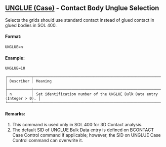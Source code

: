 ## [UNGLUE (Case)](https://help.hexagonmi.com/bundle/MSC_Nastran_2022.4/page/Nastran_Combined_Book/qrg/casecontrol4a/TOC.UNGLUE.Case.xhtml) - Contact Body Unglue Selection

Selects the grids should use standard contact instead of glued contact in glued bodies in SOL 400.

#### Format:

```nastran
UNGLUE=n
```

#### Example:

```nastran
UNGLUE=10
```

```text
┌───────────┬────────────────────────────────────────────────────────────────────────┐
│ Describer │ Meaning                                                                │
├───────────┼────────────────────────────────────────────────────────────────────────┤
│ n         │ Set identification number of the UNGLUE Bulk Data entry (Integer > 0). │
└───────────┴────────────────────────────────────────────────────────────────────────┘
```

#### Remarks:

1. This command is used only in SOL 400 for 3D Contact analysis.
2. The default SID of UNGLUE Bulk Data entry is defined on BCONTACT Case Control command if applicable; however, the SID on UNGLUE Case Control command can overwrite it.
